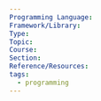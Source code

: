 ```yaml
---
Programming Language: 
Framework/Library: 
Type: 
Topic: 
Course: 
Section: 
Reference/Resources: 
tags:
  - programming
---
```

